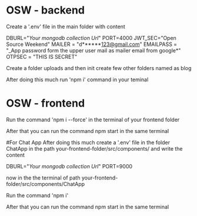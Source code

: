 # OSW - backend

Create a '.env' file in the main folder with content

DBURL="_Your mongodb collection Url_"
PORT=4000
JWT_SEC="Open Source Weekend"
MAILER = "d**\*\***123@gmail.com"
EMAILPASS = "\_App password form the upper user mail as mailer email from google\*"
OTPSEC = "THIS IS SECRET"

Create a folder uploads and then init create few other folders named as
blog

After doing this much run 'npm i' command in your teminal

# OSW - frontend

Run the command 'npm i --force' in the terminal of your frontend folder

After that you can run the command
npm start
in the same terminal

#For Chat App
After doing this much create a '.env' file in the folder ChatApp in the path your-frontend-folder/src/components/ and write the content

DBURL="_Your mongodb collection Url_"
PORT=9000

now in the the terminal of path your-frontend-folder/src/components/ChatApp

Run the command 'npm i'

After that you can run the command
npm start
in the same terminal
